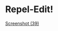# Repel-Edit!
[Screenshot (39)](https://user-images.githubusercontent.com/83111657/176687184-007763c7-2f7d-4b14-ad50-7576a555e233.png)
